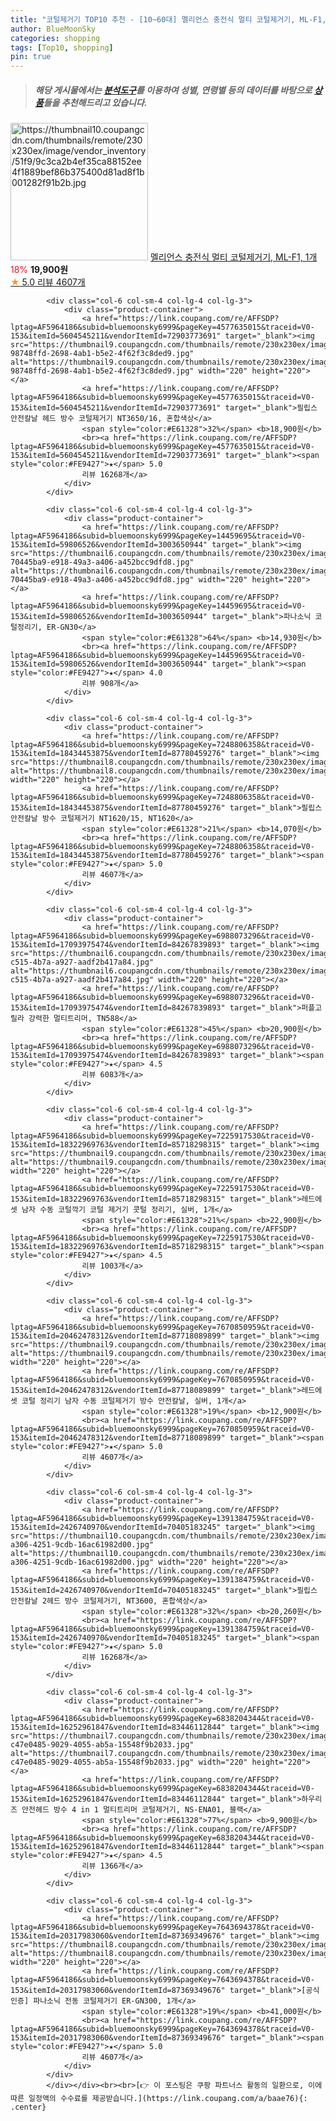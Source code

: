 ```yaml
---
title: "코털제거기 TOP10 추천 - [10~60대] 멜리언스 충전식 멀티 코털제거기, ML-F1, 1개"
author: BlueMoonSky
categories: shopping
tags: [Top10, shopping]
pin: true
---
```


> ##### 해당 게시물에서는 [**분석도구**](https://itemscout.io/)를 이용하여 **성별**, **연령별** 등의 데이터를 바탕으로 [**상품**](https://link.coupang.com/a/baae76)들을 추천해드리고 있습니다.
<div class="container"><div class="row">
            <div class="col-6 col-sm-4 col-lg-4 col-lg-3">
                <div class="product-container">
                    <a href="https://link.coupang.com/re/AFFSDP?lptag=AF5964186&subid=bluemoonsky6999&pageKey=6945789894&traceid=V0-153&itemId=16857754468&vendorItemId=84298739538" target="_blank"><img src="https://thumbnail10.coupangcdn.com/thumbnails/remote/230x230ex/image/vendor_inventory/51f9/9c3ca2b4ef35ca88152ee4f1889bef86b375400d81ad8f1b001282f91b2b.jpg" alt="https://thumbnail10.coupangcdn.com/thumbnails/remote/230x230ex/image/vendor_inventory/51f9/9c3ca2b4ef35ca88152ee4f1889bef86b375400d81ad8f1b001282f91b2b.jpg" width="220" height="220"></a>
                    <a href="https://link.coupang.com/re/AFFSDP?lptag=AF5964186&subid=bluemoonsky6999&pageKey=6945789894&traceid=V0-153&itemId=16857754468&vendorItemId=84298739538" target="_blank">멜리언스 충전식 멀티 코털제거기, ML-F1, 1개</a>
                    <span style="color:#E61328">18%</span> <b>19,900원</b>
                    <br><a href="https://link.coupang.com/re/AFFSDP?lptag=AF5964186&subid=bluemoonsky6999&pageKey=6945789894&traceid=V0-153&itemId=16857754468&vendorItemId=84298739538" target="_blank"><span style="color:#FE9427">★</span> 5.0
                    리뷰 4607개</a>
                </div>
            </div>
            
            <div class="col-6 col-sm-4 col-lg-4 col-lg-3">
                <div class="product-container">
                    <a href="https://link.coupang.com/re/AFFSDP?lptag=AF5964186&subid=bluemoonsky6999&pageKey=4577635015&traceid=V0-153&itemId=5604545211&vendorItemId=72903773691" target="_blank"><img src="https://thumbnail9.coupangcdn.com/thumbnails/remote/230x230ex/image/retail/images/1256859962569065-98748ffd-2698-4ab1-b5e2-4f62f3c8ded9.jpg" alt="https://thumbnail9.coupangcdn.com/thumbnails/remote/230x230ex/image/retail/images/1256859962569065-98748ffd-2698-4ab1-b5e2-4f62f3c8ded9.jpg" width="220" height="220"></a>
                    <a href="https://link.coupang.com/re/AFFSDP?lptag=AF5964186&subid=bluemoonsky6999&pageKey=4577635015&traceid=V0-153&itemId=5604545211&vendorItemId=72903773691" target="_blank">필립스 안전칼날 헤드 방수 코털제거기 NT3650/16, 혼합색상</a>
                    <span style="color:#E61328">32%</span> <b>18,900원</b>
                    <br><a href="https://link.coupang.com/re/AFFSDP?lptag=AF5964186&subid=bluemoonsky6999&pageKey=4577635015&traceid=V0-153&itemId=5604545211&vendorItemId=72903773691" target="_blank"><span style="color:#FE9427">★</span> 5.0
                    리뷰 16268개</a>
                </div>
            </div>
            
            <div class="col-6 col-sm-4 col-lg-4 col-lg-3">
                <div class="product-container">
                    <a href="https://link.coupang.com/re/AFFSDP?lptag=AF5964186&subid=bluemoonsky6999&pageKey=14459695&traceid=V0-153&itemId=59806526&vendorItemId=3003650944" target="_blank"><img src="https://thumbnail6.coupangcdn.com/thumbnails/remote/230x230ex/image/retail/images/9537364720066352-70445ba9-e918-49a3-a406-a452bcc9dfd8.jpg" alt="https://thumbnail6.coupangcdn.com/thumbnails/remote/230x230ex/image/retail/images/9537364720066352-70445ba9-e918-49a3-a406-a452bcc9dfd8.jpg" width="220" height="220"></a>
                    <a href="https://link.coupang.com/re/AFFSDP?lptag=AF5964186&subid=bluemoonsky6999&pageKey=14459695&traceid=V0-153&itemId=59806526&vendorItemId=3003650944" target="_blank">파나소닉 코털정리기, ER-GN30</a>
                    <span style="color:#E61328">64%</span> <b>14,930원</b>
                    <br><a href="https://link.coupang.com/re/AFFSDP?lptag=AF5964186&subid=bluemoonsky6999&pageKey=14459695&traceid=V0-153&itemId=59806526&vendorItemId=3003650944" target="_blank"><span style="color:#FE9427">★</span> 4.0
                    리뷰 908개</a>
                </div>
            </div>
            
            <div class="col-6 col-sm-4 col-lg-4 col-lg-3">
                <div class="product-container">
                    <a href="https://link.coupang.com/re/AFFSDP?lptag=AF5964186&subid=bluemoonsky6999&pageKey=7248806358&traceid=V0-153&itemId=18434453875&vendorItemId=87780459276" target="_blank"><img src="https://thumbnail8.coupangcdn.com/thumbnails/remote/230x230ex/image/vendor_inventory/a2bc/d07d916796bca5b488f96bd90de72c7c397f36ead3ad5fa6f9cffd94b20d.png" alt="https://thumbnail8.coupangcdn.com/thumbnails/remote/230x230ex/image/vendor_inventory/a2bc/d07d916796bca5b488f96bd90de72c7c397f36ead3ad5fa6f9cffd94b20d.png" width="220" height="220"></a>
                    <a href="https://link.coupang.com/re/AFFSDP?lptag=AF5964186&subid=bluemoonsky6999&pageKey=7248806358&traceid=V0-153&itemId=18434453875&vendorItemId=87780459276" target="_blank">필립스 안전칼날 방수 코털제거기 NT1620/15, NT1620</a>
                    <span style="color:#E61328">21%</span> <b>14,070원</b>
                    <br><a href="https://link.coupang.com/re/AFFSDP?lptag=AF5964186&subid=bluemoonsky6999&pageKey=7248806358&traceid=V0-153&itemId=18434453875&vendorItemId=87780459276" target="_blank"><span style="color:#FE9427">★</span> 5.0
                    리뷰 4607개</a>
                </div>
            </div>
            
            <div class="col-6 col-sm-4 col-lg-4 col-lg-3">
                <div class="product-container">
                    <a href="https://link.coupang.com/re/AFFSDP?lptag=AF5964186&subid=bluemoonsky6999&pageKey=6988073296&traceid=V0-153&itemId=17093975474&vendorItemId=84267839893" target="_blank"><img src="https://thumbnail6.coupangcdn.com/thumbnails/remote/230x230ex/image/retail/images/2022/12/12/11/4/c5df456e-c515-4b7a-a927-aadf2b417a84.jpg" alt="https://thumbnail6.coupangcdn.com/thumbnails/remote/230x230ex/image/retail/images/2022/12/12/11/4/c5df456e-c515-4b7a-a927-aadf2b417a84.jpg" width="220" height="220"></a>
                    <a href="https://link.coupang.com/re/AFFSDP?lptag=AF5964186&subid=bluemoonsky6999&pageKey=6988073296&traceid=V0-153&itemId=17093975474&vendorItemId=84267839893" target="_blank">퍼플고릴라 강력한 멀티트리머, TN588</a>
                    <span style="color:#E61328">45%</span> <b>20,900원</b>
                    <br><a href="https://link.coupang.com/re/AFFSDP?lptag=AF5964186&subid=bluemoonsky6999&pageKey=6988073296&traceid=V0-153&itemId=17093975474&vendorItemId=84267839893" target="_blank"><span style="color:#FE9427">★</span> 4.5
                    리뷰 6083개</a>
                </div>
            </div>
            
            <div class="col-6 col-sm-4 col-lg-4 col-lg-3">
                <div class="product-container">
                    <a href="https://link.coupang.com/re/AFFSDP?lptag=AF5964186&subid=bluemoonsky6999&pageKey=7225917530&traceid=V0-153&itemId=18322969763&vendorItemId=85718298315" target="_blank"><img src="https://thumbnail9.coupangcdn.com/thumbnails/remote/230x230ex/image/vendor_inventory/ead2/1d045cb53155397a8ccacad508736e00574c814a9c51ca8edcfa60565baf.jpg" alt="https://thumbnail9.coupangcdn.com/thumbnails/remote/230x230ex/image/vendor_inventory/ead2/1d045cb53155397a8ccacad508736e00574c814a9c51ca8edcfa60565baf.jpg" width="220" height="220"></a>
                    <a href="https://link.coupang.com/re/AFFSDP?lptag=AF5964186&subid=bluemoonsky6999&pageKey=7225917530&traceid=V0-153&itemId=18322969763&vendorItemId=85718298315" target="_blank">레드에셋 남자 수동 코털깍기 코털 제거기 콧털 정리기, 실버, 1개</a>
                    <span style="color:#E61328">21%</span> <b>22,900원</b>
                    <br><a href="https://link.coupang.com/re/AFFSDP?lptag=AF5964186&subid=bluemoonsky6999&pageKey=7225917530&traceid=V0-153&itemId=18322969763&vendorItemId=85718298315" target="_blank"><span style="color:#FE9427">★</span> 4.5
                    리뷰 1003개</a>
                </div>
            </div>
            
            <div class="col-6 col-sm-4 col-lg-4 col-lg-3">
                <div class="product-container">
                    <a href="https://link.coupang.com/re/AFFSDP?lptag=AF5964186&subid=bluemoonsky6999&pageKey=7670850959&traceid=V0-153&itemId=20462478312&vendorItemId=87718089899" target="_blank"><img src="https://thumbnail9.coupangcdn.com/thumbnails/remote/230x230ex/image/vendor_inventory/bfaf/4dba92f8a9234a168d5656fdb42f2437b1c07c095ef10e3f22f84c568be7.png" alt="https://thumbnail9.coupangcdn.com/thumbnails/remote/230x230ex/image/vendor_inventory/bfaf/4dba92f8a9234a168d5656fdb42f2437b1c07c095ef10e3f22f84c568be7.png" width="220" height="220"></a>
                    <a href="https://link.coupang.com/re/AFFSDP?lptag=AF5964186&subid=bluemoonsky6999&pageKey=7670850959&traceid=V0-153&itemId=20462478312&vendorItemId=87718089899" target="_blank">레드에셋 코털 정리기 남자 수동 코털제거기 방수 안전칼날, 실버, 1개</a>
                    <span style="color:#E61328">19%</span> <b>12,900원</b>
                    <br><a href="https://link.coupang.com/re/AFFSDP?lptag=AF5964186&subid=bluemoonsky6999&pageKey=7670850959&traceid=V0-153&itemId=20462478312&vendorItemId=87718089899" target="_blank"><span style="color:#FE9427">★</span> 5.0
                    리뷰 4607개</a>
                </div>
            </div>
            
            <div class="col-6 col-sm-4 col-lg-4 col-lg-3">
                <div class="product-container">
                    <a href="https://link.coupang.com/re/AFFSDP?lptag=AF5964186&subid=bluemoonsky6999&pageKey=1391384759&traceid=V0-153&itemId=2426740970&vendorItemId=70405183245" target="_blank"><img src="https://thumbnail10.coupangcdn.com/thumbnails/remote/230x230ex/image/retail/images/2020/03/10/21/4/b35bd687-a306-4251-9cdb-16ac61982d00.jpg" alt="https://thumbnail10.coupangcdn.com/thumbnails/remote/230x230ex/image/retail/images/2020/03/10/21/4/b35bd687-a306-4251-9cdb-16ac61982d00.jpg" width="220" height="220"></a>
                    <a href="https://link.coupang.com/re/AFFSDP?lptag=AF5964186&subid=bluemoonsky6999&pageKey=1391384759&traceid=V0-153&itemId=2426740970&vendorItemId=70405183245" target="_blank">필립스 안전칼날 2헤드 방수 코털제거기, NT3600, 혼합색상</a>
                    <span style="color:#E61328">32%</span> <b>20,260원</b>
                    <br><a href="https://link.coupang.com/re/AFFSDP?lptag=AF5964186&subid=bluemoonsky6999&pageKey=1391384759&traceid=V0-153&itemId=2426740970&vendorItemId=70405183245" target="_blank"><span style="color:#FE9427">★</span> 5.0
                    리뷰 16268개</a>
                </div>
            </div>
            
            <div class="col-6 col-sm-4 col-lg-4 col-lg-3">
                <div class="product-container">
                    <a href="https://link.coupang.com/re/AFFSDP?lptag=AF5964186&subid=bluemoonsky6999&pageKey=6838204344&traceid=V0-153&itemId=16252961847&vendorItemId=83446112844" target="_blank"><img src="https://thumbnail7.coupangcdn.com/thumbnails/remote/230x230ex/image/retail/images/7386617242034366-c47e0485-9029-4055-ab5a-15548f9b2033.jpg" alt="https://thumbnail7.coupangcdn.com/thumbnails/remote/230x230ex/image/retail/images/7386617242034366-c47e0485-9029-4055-ab5a-15548f9b2033.jpg" width="220" height="220"></a>
                    <a href="https://link.coupang.com/re/AFFSDP?lptag=AF5964186&subid=bluemoonsky6999&pageKey=6838204344&traceid=V0-153&itemId=16252961847&vendorItemId=83446112844" target="_blank">하우리즈 안전헤드 방수 4 in 1 멀티트리머 코털제거기, NS-ENA01, 블랙</a>
                    <span style="color:#E61328">77%</span> <b>9,900원</b>
                    <br><a href="https://link.coupang.com/re/AFFSDP?lptag=AF5964186&subid=bluemoonsky6999&pageKey=6838204344&traceid=V0-153&itemId=16252961847&vendorItemId=83446112844" target="_blank"><span style="color:#FE9427">★</span> 4.5
                    리뷰 1366개</a>
                </div>
            </div>
            
            <div class="col-6 col-sm-4 col-lg-4 col-lg-3">
                <div class="product-container">
                    <a href="https://link.coupang.com/re/AFFSDP?lptag=AF5964186&subid=bluemoonsky6999&pageKey=7643694378&traceid=V0-153&itemId=20317983060&vendorItemId=87369349676" target="_blank"><img src="https://thumbnail8.coupangcdn.com/thumbnails/remote/230x230ex/image/vendor_inventory/2605/28a523b8871f63530f806b0139ff228070ad8899041409a68552c29c4cac.jpg" alt="https://thumbnail8.coupangcdn.com/thumbnails/remote/230x230ex/image/vendor_inventory/2605/28a523b8871f63530f806b0139ff228070ad8899041409a68552c29c4cac.jpg" width="220" height="220"></a>
                    <a href="https://link.coupang.com/re/AFFSDP?lptag=AF5964186&subid=bluemoonsky6999&pageKey=7643694378&traceid=V0-153&itemId=20317983060&vendorItemId=87369349676" target="_blank">[공식인증] 파나소닉 전동 코털제거기 ER-GN300, 1개</a>
                    <span style="color:#E61328">19%</span> <b>41,000원</b>
                    <br><a href="https://link.coupang.com/re/AFFSDP?lptag=AF5964186&subid=bluemoonsky6999&pageKey=7643694378&traceid=V0-153&itemId=20317983060&vendorItemId=87369349676" target="_blank"><span style="color:#FE9427">★</span> 5.0
                    리뷰 4607개</a>
                </div>
            </div>
            </div></div><br><br>[👉 이 포스팅은 쿠팡 파트너스 활동의 일환으로, 이에 따른 일정액의 수수료를 제공받습니다.](https://link.coupang.com/a/baae76){: .center}